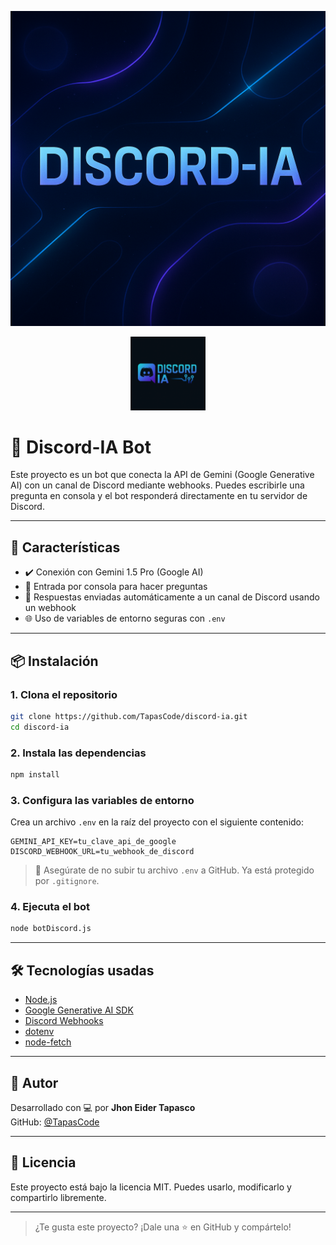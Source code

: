 <p align="center">
  <img src="assets/Logo-Banner.png" alt="Discord IA Banner" />
</p>
<p align="center">
  <img src="assets/Logo-Discord-IA.png" alt="Discord IA Logo" width="120"/>
</p>

# 🤖 Discord-IA Bot

Este proyecto es un bot que conecta la API de Gemini (Google Generative AI) con un canal de Discord mediante webhooks. Puedes escribirle una pregunta en consola y el bot responderá directamente en tu servidor de Discord.

---

## 🚀 Características

- ✔️ Conexión con Gemini 1.5 Pro (Google AI)
- 💬 Entrada por consola para hacer preguntas
- 🔁 Respuestas enviadas automáticamente a un canal de Discord usando un webhook
- 🌐 Uso de variables de entorno seguras con `.env`

---

## 📦 Instalación

### 1. Clona el repositorio

```bash
git clone https://github.com/TapasCode/discord-ia.git
cd discord-ia
```

### 2. Instala las dependencias

```bash
npm install
```

### 3. Configura las variables de entorno

Crea un archivo `.env` en la raíz del proyecto con el siguiente contenido:

```env
GEMINI_API_KEY=tu_clave_api_de_google
DISCORD_WEBHOOK_URL=tu_webhook_de_discord
```

> 🔐 Asegúrate de no subir tu archivo `.env` a GitHub. Ya está protegido por `.gitignore`.

### 4. Ejecuta el bot

```bash
node botDiscord.js
```

---

## 🛠️ Tecnologías usadas

- [Node.js](https://nodejs.org/)
- [Google Generative AI SDK](https://www.npmjs.com/package/@google/generative-ai)
- [Discord Webhooks](https://discord.com/developers/docs/resources/webhook)
- [dotenv](https://www.npmjs.com/package/dotenv)
- [node-fetch](https://www.npmjs.com/package/node-fetch)

---

## 👤 Autor

Desarrollado con 💻 por **Jhon Eider Tapasco**  
GitHub: [@TapasCode](https://github.com/TapasCode)

---

## 📄 Licencia

Este proyecto está bajo la licencia MIT. Puedes usarlo, modificarlo y compartirlo libremente.

---

> ¿Te gusta este proyecto? ¡Dale una ⭐ en GitHub y compártelo!